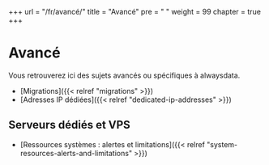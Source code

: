 +++
url = "/fr/avancé/"
title = "Avancé"
pre = "<i class='fas fa-fw fa-asterisk'></i> "
weight = 99
chapter = true
+++

# Avancé

Vous retrouverez ici des sujets avancés ou spécifiques à alwaysdata.

- [Migrations]({{< relref "migrations" >}})
- [Adresses IP dédiées]({{< relref "dedicated-ip-addresses" >}})

## Serveurs dédiés et VPS

- [Ressources systèmes : alertes et limitations]({{< relref "system-resources-alerts-and-limitations" >}})
